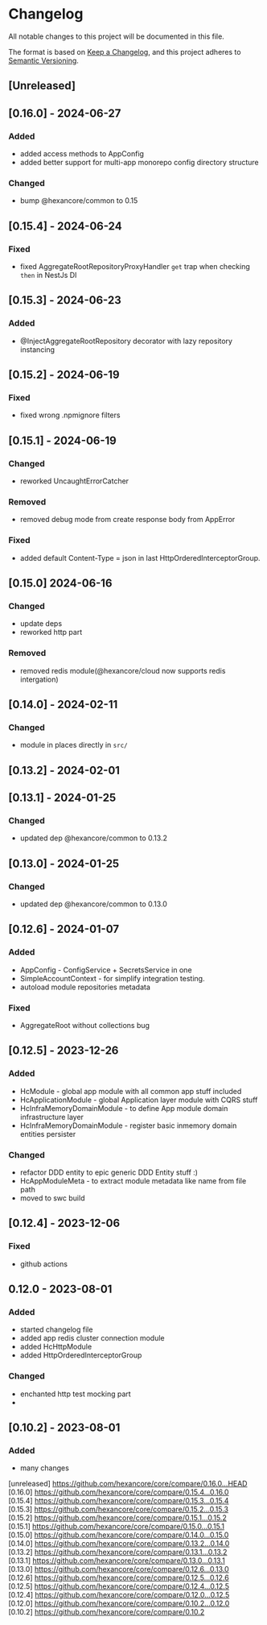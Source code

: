 # Changelog

All notable changes to this project will be documented in this file.

The format is based on [Keep a Changelog](https://keepachangelog.com/en/1.0.0/),
and this project adheres to [Semantic Versioning](https://semver.org/spec/v2.0.0.html).

## [Unreleased]

## [0.16.0] - 2024-06-27

### Added

- added access methods to AppConfig
- added better support for multi-app monorepo config directory structure

### Changed

- bump @hexancore/common to 0.15

## [0.15.4] - 2024-06-24

### Fixed

- fixed AggregateRootRepositoryProxyHandler `get` trap when checking `then` in NestJs DI

## [0.15.3] - 2024-06-23

### Added

- @InjectAggregateRootRepository decorator with lazy repository instancing

## [0.15.2] - 2024-06-19

### Fixed

- fixed wrong .npmignore filters

## [0.15.1] - 2024-06-19

### Changed

- reworked UncaughtErrorCatcher

### Removed

- removed debug mode from create response body from AppError

### Fixed

- added default Content-Type = json in last HttpOrderedInterceptorGroup.

## [0.15.0] 2024-06-16

### Changed

- update deps
- reworked http part

### Removed

- removed redis module(@hexancore/cloud now supports redis intergation)

## [0.14.0] - 2024-02-11

### Changed

- module in places directly in `src/`

## [0.13.2] - 2024-02-01

## [0.13.1] - 2024-01-25

### Changed

- updated dep @hexancore/common to 0.13.2

## [0.13.0] - 2024-01-25

### Changed

- updated dep @hexancore/common to 0.13.0

## [0.12.6] - 2024-01-07

### Added

- AppConfig - ConfigService + SecretsService in one
- SimpleAccountContext - for simplify integration testing.
- autoload module repositories metadata

### Fixed

- AggregateRoot without collections bug

## [0.12.5] - 2023-12-26

### Added

- HcModule - global app module with all common app stuff included
- HcApplicationModule - global Application layer module with CQRS stuff
- HcInfraMemoryDomainModule - to define App module domain infrastructure layer
- HcInfraMemoryDomainModule - register basic inmemory domain entities persister

### Changed

- refactor DDD entity to epic generic DDD Entity stuff :)
- HcAppModuleMeta - to extract module metadata like name from file path
- moved to swc build

## [0.12.4] - 2023-12-06

### Fixed

- github actions

## 0.12.0 - 2023-08-01

### Added

- started changelog file
- added app redis cluster connection module
- added HcHttpModule
- added HttpOrderedInterceptorGroup

### Changed

- enchanted http test mocking part
-

## [0.10.2] - 2023-08-01

### Added

- many changes

[unreleased] https://github.com/hexancore/core/compare/0.16.0...HEAD   
[0.16.0] https://github.com/hexancore/core/compare/0.15.4...0.16.0   
[0.15.4] https://github.com/hexancore/core/compare/0.15.3...0.15.4  
[0.15.3] https://github.com/hexancore/core/compare/0.15.2...0.15.3  
[0.15.2] https://github.com/hexancore/core/compare/0.15.1...0.15.2  
[0.15.1] https://github.com/hexancore/core/compare/0.15.0...0.15.1  
[0.15.0] https://github.com/hexancore/core/compare/0.14.0...0.15.0  
[0.14.0] https://github.com/hexancore/core/compare/0.13.2...0.14.0  
[0.13.2] https://github.com/hexancore/core/compare/0.13.1...0.13.2  
[0.13.1] https://github.com/hexancore/core/compare/0.13.0...0.13.1  
[0.13.0] https://github.com/hexancore/core/compare/0.12.6...0.13.0  
[0.12.6] https://github.com/hexancore/core/compare/0.12.5...0.12.6  
[0.12.5] https://github.com/hexancore/core/compare/0.12.4...0.12.5  
[0.12.4] https://github.com/hexancore/core/compare/0.12.0...0.12.5  
[0.12.0] https://github.com/hexancore/core/compare/0.10.2...0.12.0  
[0.10.2] https://github.com/hexancore/core/compare/0.10.2
